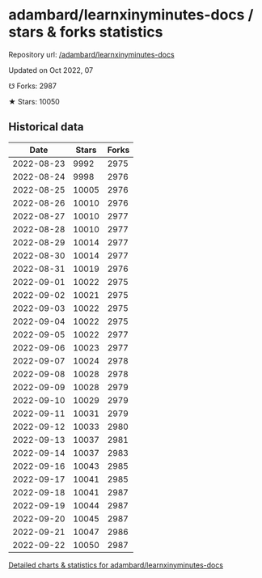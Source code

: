 # adambard/learnxinyminutes-docs / stars & forks statistics

Repository url: [/adambard/learnxinyminutes-docs](https://github.com/adambard/learnxinyminutes-docs)

Updated on Oct 2022, 07

☋ Forks: 2987

★ Stars: 10050

## Historical data
| Date | Stars | Forks |
|------|-------|-------|
| 2022-08-23 | 9992 | 2975 | 
| 2022-08-24 | 9998 | 2976 | 
| 2022-08-25 | 10005 | 2976 | 
| 2022-08-26 | 10010 | 2976 | 
| 2022-08-27 | 10010 | 2977 | 
| 2022-08-28 | 10010 | 2977 | 
| 2022-08-29 | 10014 | 2977 | 
| 2022-08-30 | 10014 | 2977 | 
| 2022-08-31 | 10019 | 2976 | 
| 2022-09-01 | 10022 | 2975 | 
| 2022-09-02 | 10021 | 2975 | 
| 2022-09-03 | 10022 | 2975 | 
| 2022-09-04 | 10022 | 2975 | 
| 2022-09-05 | 10022 | 2977 | 
| 2022-09-06 | 10023 | 2977 | 
| 2022-09-07 | 10024 | 2978 | 
| 2022-09-08 | 10028 | 2978 | 
| 2022-09-09 | 10028 | 2979 | 
| 2022-09-10 | 10029 | 2979 | 
| 2022-09-11 | 10031 | 2979 | 
| 2022-09-12 | 10033 | 2980 | 
| 2022-09-13 | 10037 | 2981 | 
| 2022-09-14 | 10037 | 2983 | 
| 2022-09-16 | 10043 | 2985 | 
| 2022-09-17 | 10041 | 2985 | 
| 2022-09-18 | 10041 | 2987 | 
| 2022-09-19 | 10044 | 2987 | 
| 2022-09-20 | 10045 | 2987 | 
| 2022-09-21 | 10047 | 2986 | 
| 2022-09-22 | 10050 | 2987 | 


[Detailed charts & statistics for adambard/learnxinyminutes-docs](https://reviewgithub.com/rep/adambard/learnxinyminutes-docs)
